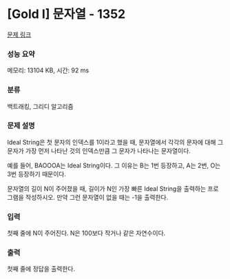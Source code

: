 # [Gold I] 문자열 - 1352 

[문제 링크](https://www.acmicpc.net/problem/1352) 

### 성능 요약

메모리: 13104 KB, 시간: 92 ms

### 분류

백트래킹, 그리디 알고리즘

### 문제 설명

<p>Ideal String은 첫 문자의 인덱스를 1이라고 했을 때, 문자열에서 각각의 문자에 대해 그 문자가 가장 먼저 나타난 것의 인덱스만큼 그 문자가 나타나는 문자열이다.</p>

<p>예를 들어, BAOOOA는 Ideal String이다. 그 이유는 B는 1번 등장하고, A는 2번, O는 3번 등장하기 때문이다.</p>

<p>문자열의 길이 N이 주어졌을 때, 길이가 N인 가장 빠른 Ideal String을 출력하는 프로그램을 작성하시오. 만약 그런 문자열이 없을 때는 -1을 출력한다.</p>

### 입력 

 <p>첫째 줄에 N이 주어진다. N은 100보다 작거나 같은 자연수이다.</p>

### 출력 

 <p>첫째 줄에 정답을 출력한다.</p>

